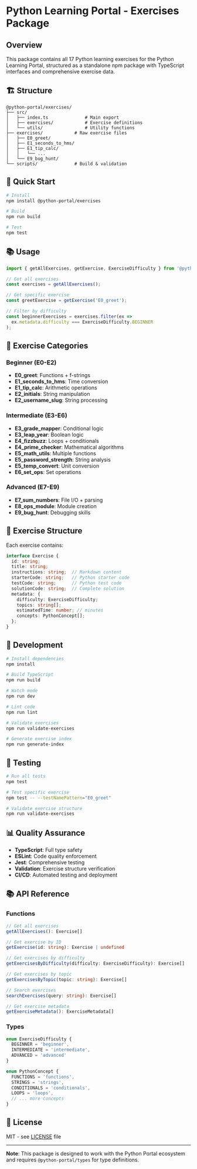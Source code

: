 # Python Learning Portal - Exercises Package

## Overview

This package contains all 17 Python learning exercises for the Python Learning Portal, structured as a standalone npm package with TypeScript interfaces and comprehensive exercise data.

## 🏗️ Structure

```
@python-portal/exercises/
├── src/
│   ├── index.ts              # Main export
│   ├── exercises/            # Exercise definitions
│   └── utils/                # Utility functions
├── exercises/            # Raw exercise files
│   ├── E0_greet/
│   ├── E1_seconds_to_hms/
│   ├── E1_tip_calc/
│   │   └── ...
│   └── E9_bug_hunt/
└── scripts/              # Build & validation
```

## 🚀 Quick Start

```bash
# Install
npm install @python-portal/exercises

# Build
npm run build

# Test
npm test
```

## 📚 Usage

```typescript
import { getAllExercises, getExercise, ExerciseDifficulty } from '@python-portal/exercises';

// Get all exercises
const exercises = getAllExercises();

// Get specific exercise
const greetExercise = getExercise('E0_greet');

// Filter by difficulty
const beginnerExercises = exercises.filter(ex => 
  ex.metadata.difficulty === ExerciseDifficulty.BEGINNER
);
```

## 🎯 Exercise Categories

### Beginner (E0-E2)
- **E0_greet**: Functions + f-strings
- **E1_seconds_to_hms**: Time conversion
- **E1_tip_calc**: Arithmetic operations
- **E2_initials**: String manipulation
- **E2_username_slug**: String processing

### Intermediate (E3-E6)
- **E3_grade_mapper**: Conditional logic
- **E3_leap_year**: Boolean logic
- **E4_fizzbuzz**: Loops + conditionals
- **E4_prime_checker**: Mathematical algorithms
- **E5_math_utils**: Multiple functions
- **E5_password_strength**: String analysis
- **E5_temp_convert**: Unit conversion
- **E6_set_ops**: Set operations

### Advanced (E7-E9)
- **E7_sum_numbers**: File I/O + parsing
- **E8_ops_module**: Module creation
- **E9_bug_hunt**: Debugging skills

## 📁 Exercise Structure

Each exercise contains:

```typescript
interface Exercise {
  id: string;
  title: string;
  instructions: string;  // Markdown content
  starterCode: string;   // Python starter code
  testCode: string;      // Python test code
  solutionCode: string;  // Complete solution
  metadata: {
    difficulty: ExerciseDifficulty;
    topics: string[];
    estimatedTime: number; // minutes
    concepts: PythonConcept[];
  };
}
```

## 🔧 Development

```bash
# Install dependencies
npm install

# Build TypeScript
npm run build

# Watch mode
npm run dev

# Lint code
npm run lint

# Validate exercises
npm run validate-exercises

# Generate exercise index
npm run generate-index
```

## 🧪 Testing

```bash
# Run all tests
npm test

# Test specific exercise
npm test -- --testNamePattern="E0_greet"

# Validate exercise structure
npm run validate-exercises
```

## 📊 Quality Assurance

- **TypeScript**: Full type safety
- **ESLint**: Code quality enforcement
- **Jest**: Comprehensive testing
- **Validation**: Exercise structure verification
- **CI/CD**: Automated testing and deployment

## 📚 API Reference

### Functions

```typescript
// Get all exercises
getAllExercises(): Exercise[]

// Get exercise by ID
getExercise(id: string): Exercise | undefined

// Get exercises by difficulty
getExercisesByDifficulty(difficulty: ExerciseDifficulty): Exercise[]

// Get exercises by topic
getExercisesByTopic(topic: string): Exercise[]

// Search exercises
searchExercises(query: string): Exercise[]

// Get exercise metadata
getExerciseMetadata(): ExerciseMetadata[]
```

### Types

```typescript
enum ExerciseDifficulty {
  BEGINNER = 'beginner',
  INTERMEDIATE = 'intermediate', 
  ADVANCED = 'advanced'
}

enum PythonConcept {
  FUNCTIONS = 'functions',
  STRINGS = 'strings',
  CONDITIONALS = 'conditionals',
  LOOPS = 'loops',
  // ... more concepts
}
```

## 📄 License

MIT - see [LICENSE](LICENSE) file

---

**Note**: This package is designed to work with the Python Portal ecosystem and requires `@python-portal/types` for type definitions.